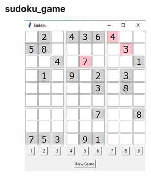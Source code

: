 # sudoku_game

<div align="center">
<img src="https://github.com/ptvu/sudoku_game/blob/94ef8b622b2a67240bad3f108887c73841cd3b7d/screenshots/ss1.png" alt="Screenshot">
</div>
